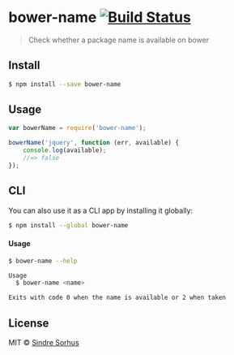 # bower-name [![Build Status](https://travis-ci.org/sindresorhus/bower-name.svg?branch=master)](https://travis-ci.org/sindresorhus/bower-name)

> Check whether a package name is available on bower


## Install

```bash
$ npm install --save bower-name
```


## Usage

```js
var bowerName = require('bower-name');

bowerName('jquery', function (err, available) {
	console.log(available);
	//=> false
});
```


## CLI

You can also use it as a CLI app by installing it globally:

```bash
$ npm install --global bower-name
```

#### Usage

```bash
$ bower-name --help

Usage
  $ bower-name <name>

Exits with code 0 when the name is available or 2 when taken
```


## License

MIT © [Sindre Sorhus](http://sindresorhus.com)
